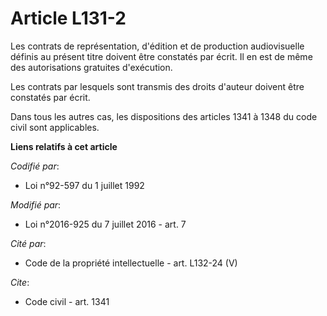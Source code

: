 # Article L131-2

Les contrats de représentation, d'édition et de production audiovisuelle définis au présent titre doivent être constatés par
écrit. Il en est de même des autorisations gratuites d'exécution. 

Les contrats par lesquels sont transmis des droits d'auteur doivent être constatés par écrit. 

Dans tous les autres cas, les dispositions des articles 1341 à 1348 du code civil sont applicables.

**Liens relatifs à cet article**

_Codifié par_:

  - Loi n°92-597 du 1 juillet 1992

_Modifié par_:

  - Loi n°2016-925 du 7 juillet 2016 - art. 7

_Cité par_:

  - Code de la propriété intellectuelle - art. L132-24 (V)

_Cite_:

  - Code civil - art. 1341
